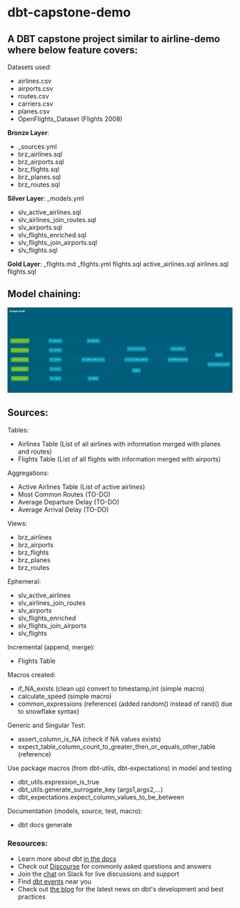 # dbt-capstone-demo

## A DBT capstone project similar to airline-demo where below feature covers:

Datasets used:
- airlines.csv
- airports.csv
- routes.csv
- carriers.csv
- planes.csv
- OpenFlights_Dataset (Flights 2008)


**Bronze Layer**:
- _sources.yml
- brz_airlines.sql
- brz_airports.sql
- brz_flights.sql
- brz_planes.sql
- brz_routes.sql


**Silver Layer**:
_models.yml
- slv_active_airlines.sql
- slv_airlines_join_routes.sql
- slv_airports.sql
- slv_flights_enriched.sql
- slv_flights_join_airports.sql
- slv_flights.sql


**Gold Layer**:
_flights.md
_flights.yml
flights.sql
active_airlines.sql
airlines.sql
flights.sql


## Model chaining:
![Alt text](image.png)

## Sources:

Tables:

- Airlines Table (List of all airlines with information merged with planes and routes)
- Flights Table (List of all flights with information merged with airports) 

Aggregations:
- Active Airlines Table (List of active airlines)
- Most Common Routes (TO-DO)
- Average Departure Delay (TO-DO)
- Average Arrival Delay (TO-DO)

Views:
- brz_airlines
- brz_airports
- brz_flights
- brz_planes
- brz_routes

Ephemeral:
- slv_active_airlines
- slv_airlines_join_routes
- slv_airports
- slv_flights_enriched
- slv_flights_join_airports
- slv_flights

Incremental (append, merge):
- Flights Table

Macros created:

- if_NA_exists (clean up) convert to timestamp,int (simple macro)
- calculate_speed (simple macro)
- common_expressions (reference) (added random() instead of rand() due to snowflake syntax)


Generic and Singular Test:
- assert_column_is_NA (check if NA values exists)
- expect_table_column_count_to_greater_then_or_equals_other_table (reference)


Use package macros (from dbt-utils, dbt-expectations) in model and testing

- dbt_utils.expression_is_true
- dbt_utils.generate_surrogate_key (args1,args2,...)
- dbt_expectations.expect_column_values_to_be_between

Documentation (models, source, test, macro):
- dbt docs generate


### Resources:
- Learn more about dbt [in the docs](https://docs.getdbt.com/docs/introduction)
- Check out [Discourse](https://discourse.getdbt.com/) for commonly asked questions and answers
- Join the [chat](https://community.getdbt.com/) on Slack for live discussions and support
- Find [dbt events](https://events.getdbt.com) near you
- Check out [the blog](https://blog.getdbt.com/) for the latest news on dbt's development and best practices
